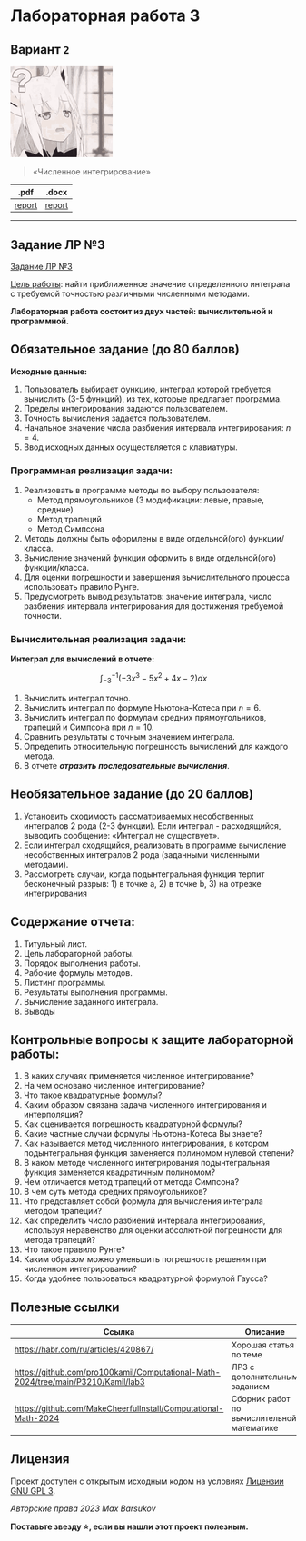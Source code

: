 # Лабораторная работа 3

## Вариант `2`

<img alt="question" src="https://github.com/maxbarsukov/itmo/blob/master/.docs/question.gif" height="160">

> «Численное интегрирование»

|.pdf|.docx|
|-|-|
| [report](./docs/report.pdf) | [report](./docs/report.docx) |

---

## Задание ЛР №3

<u>[Задание ЛР №3](../../задания/Задание%20ЛР№3.pdf)</u>

<u>Цель работы</u>: найти приближенное значение определенного интеграла с требуемой точностью различными численными методами.

**Лабораторная работа состоит из двух частей: вычислительной и программной.**

## Обязательное задание (до 80 баллов)

**Исходные данные:**

1. Пользователь выбирает функцию, интеграл которой требуется вычислить (3-5
функций), из тех, которые предлагает программа.
2. Пределы интегрирования задаются пользователем.
3. Точность вычисления задается пользователем.
4. Начальное значение числа разбиения интервала интегрирования: $n = 4$.
5. Ввод исходных данных осуществляется с клавиатуры.

### Программная реализация задачи:

1. Реализовать в программе методы по выбору пользователя:
   - Метод прямоугольников (3 модификации: левые, правые, средние)
   - Метод трапеций
   - Метод Симпсона
2. Методы должны быть оформлены в виде отдельной(ого) функции/класса.
3. Вычисление значений функции оформить в виде отдельной(ого) функции/класса.
4. Для оценки погрешности и завершения вычислительного процесса использовать правило Рунге.
5. Предусмотреть вывод результатов: значение интеграла, число разбиения интервала интегрирования для достижения требуемой точности.


### Вычислительная реализация задачи:

**Интеграл для вычислений в отчете:**

$$\int_{-3}^{-1} (-3x^3 - 5x^2 + 4x - 2) dx$$

1. Вычислить интеграл точно.
2. Вычислить интеграл по формуле Ньютона–Котеса при $n = 6$.
3. Вычислить интеграл по формулам средних прямоугольников, трапеций и Симпсона при $n = 10$.
4. Сравнить результаты с точным значением интеграла.
5. Определить относительную погрешность вычислений для каждого метода.
6. В отчете ***отразить последовательные вычисления***.

## Необязательное задание (до 20 баллов)

1. Установить сходимость рассматриваемых несобственных интегралов 2 рода (2-3 функции). Если интеграл - расходящийся, выводить сообщение: «Интеграл не существует».
2. Если интеграл сходящийся, реализовать в программе вычисление несобственных интегралов 2 рода (заданными численными методами).
3. Рассмотреть случаи, когда подынтегральная функция терпит бесконечный разрыв: 1) в точке a, 2) в точке b, 3) на отрезке интегрирования 

## Содержание отчета:

1. Титульный лист.
2. Цель лабораторной работы.
3. Порядок выполнения работы.
4. Рабочие формулы методов.
5. Листинг программы.
6. Результаты выполнения программы.
7. Вычисление заданного интеграла.
8. Выводы

## Контрольные вопросы к защите лабораторной работы:

1. В каких случаях применяется численное интегрирование?
2. На чем основано численное интегрирование?
3. Что такое квадратурные формулы?
4. Каким образом связана задача численного интегрирования и интерполяция?
5. Как оценивается погрешность квадратурной формулы?
6. Какие частные случаи формулы Ньютона-Котеса Вы знаете?
7. Как называется метод численного интегрирования, в котором подынтегральная функция заменяется полиномом нулевой степени?
8. В каком методе численного интегрирования подынтегральная функция заменяется квадратичным полиномом?
9. Чем отличается метод трапеций от метода Симпсона?
10. В чем суть метода средних прямоугольников?
11. Что представляет собой формула для вычисления интеграла методом
трапеции?
12. Как определить число разбиений интервала интегрирования, используя неравенство для оценки абсолютной погрешности для метода трапеций?
13. Что такое правило Рунге?
14. Каким образом можно уменьшить погрешность решения при численном интегрировании?
15. Когда удобнее пользоваться квадратурной формулой Гаусса?


## Полезные ссылки

| Ссылка | Описание |
| --- | --- |
| https://habr.com/ru/articles/420867/ | Хорошая статья по теме |
| https://github.com/pro100kamil/Computational-Math-2024/tree/main/P3210/Kamil/lab3 | ЛР3 с дополнительным заданием |
| https://github.com/MakeCheerfulInstall/Computational-Math-2024 | Сборник работ по вычислительной математике |

## Лицензия

Проект доступен с открытым исходным кодом на условиях [Лицензии GNU GPL 3](https://opensource.org/license/gpl-3-0/).

*Авторские права 2023 Max Barsukov*

**Поставьте звезду :star:, если вы нашли этот проект полезным.**
